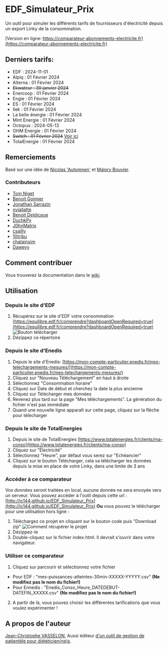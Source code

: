 # EDF_Simulateur_Prix
Un outil pour simuler les différents tarifs de fournisseurs d'électricité depuis un export Linky de la consommation.

[Version en ligne: https://comparateur-abonnements-electricite.fr](https://comparateur-abonnements-electricite.fr)

## Derniers tarifs: 
* EDF : 2024-11-01
* Alpiq : 01 Février 2024
* Alterna : 01 Février 2024
* ~~Ekwateur : 30 janvier 2024~~
* Enercoop : 01 Février 2024
* Engie : 01 Février 2024
* ES : 01 Février 2024
* Ilek : 01 Février 2024
* La belle énergie : 01 Février 2024
* Mint Energie : 01 Février 2024
* Octopus : 2024-05-13
* OHM Energie : 01 Février 2024
* ~~Switch : 01 Février 2024~~ [Voir ici](https://www.jechange.fr/energie/chez-switch/)
* TotalEnergie : 01 Février 2024

## Remerciements
Basé sur une idée de [Nicolas 'Automnen'](https://twitter.com/autommen/) et [Malory Bouvier](https://twitter.com/MaloryBouvier/).

### Contributeurs
* [Tom Niget](https://github.com/zdimension)
* [Benoit Goimier](https://github.com/BenoitGoimier)
* [Jonathan Sarrazin](https://github.com/jo-sarrazin)
* [nviallatte](https://github.com/nviallatte)
* [Benoit Deldicque](https://github.com/bddq)
* [DuchkPy](https://github.com/DuchkPy)
* [J0hnMatrix](https://github.com/J0hnMatrix)
* [csailly](https://github.com/csailly)
* [10tribu](https://github.com/10tribu)
* [chatainsim](https://github.com/chatainsim)
* [Daweyy](https://github.com/Daweyy)

## Comment contribuer
Vous trouverez la documentation dans le [wiki](https://github.com/JC144/EDF_Simulateur_Prix/wiki).

## Utilisation

### Depuis le site d'EDF
1. Récupérez sur le site d'EDF votre consommation [https://equilibre.edf.fr/comprendre?dashboardOpenRequired=true](https://equilibre.edf.fr/comprendre?dashboardOpenRequired=true)
![Bouton télécharger](https://user-images.githubusercontent.com/1168432/216930725-d3af991d-7761-40bc-892f-285d11390fd8.png)
2. Dézippez ce répertoire

### Depuis le site d'Enedis
1. Depuis le site d'Enedis: [https://mon-compte-particulier.enedis.fr/mes-telechargements-mesures/](https://mon-compte-particulier.enedis.fr/mes-telechargements-mesures/)
2. Cliquez sur "Nouveau Téléchargement" en haut à droite
3. Sélectionnez "Consommation horaire"
4. Cliquez sur Date de début et cherchez la date la plus ancienne
5. Cliquez sur Télécharger mes données
6. Revenez plus tard sur la page "Mes téléchargements". La génération du fichier n'est pas immédiate
7. Quand une nouvelle ligne apparaît sur cette page, cliquez sur la flèche pour télécharger

### Depuis le site de TotalEnergies
1. Depuis le site de TotalEnergies [https://www.totalenergies.fr/clients/ma-conso](https://www.totalenergies.fr/clients/ma-conso)
2. Cliquez sur "Électricité"
3. Sélectionnez "Heure", par défaut vous serez sur "Echéancier"
4. Cliquez sur le bouton Télécharger, cela va télécharger les données depuis la mise en place de votre Linky, dans une limite de 3 ans

### Accéder à ce comparateur
Vos données seront traitées en local, aucune donnée ne sera envoyée vers un serveur.
Vous pouvez accéder à l'outil depuis cette url : [http://jc144.github.io/EDF_Simulateur_Prix](http://jc144.github.io/EDF_Simulateur_Prix)
**Ou** vous pouvez le télécharger pour une utilisation hors ligne :
1. Téléchargez ce projet en cliquant sur le bouton code puis "Download zip"
![Comment récupérer le projet](https://user-images.githubusercontent.com/1168432/216541398-0d862d3f-30d6-4b08-9e79-7e3d5a1cdfef.png)
2. Dézippez-le
3. Double-cliquez sur le fichier index.html. Il devrait s'ouvrir dans votre navigateur.

### Utiliser ce comparateur
1. Cliquez sur parcourir et sélectionnez votre fichier
  * Pour EDF : "mes-puissances-atteintes-30min-XXXXX-YYYYY.csv" **(Ne modifiez pas le nom du fichier!)**
  * Pour Ennedis : "Enedis_Conso_Heure_DATEDEBUT-DATEFIN_XXXXX.csv" **(Ne modifiez pas le nom du fichier!)**
2. A partir de là, vous pouvez choisir les différentes tarifications que vous voulez expérimenter !

## A propos de l'auteur
[Jean-Christophe VASSELON](https://www.linkedin.com/in/jvasselon/), 
Aussi éditeur [d'un outil de gestion de patientèle pour diététicien(ne)s](https://www.patientailes.com).
